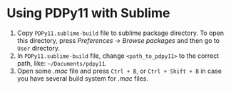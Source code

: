 # Using PDPy11 with Sublime

1. Copy `PDPy11.sublime-build` file to sublime package directory. To open this directory, press *Preferences* -> *Browse packages* and then go to `User` directory.
2. In `PDPy11.sublime-build` file, change `<path_to_pdpy11>` to the correct path, like: `~/Documents/pdpy11`.
3. Open some *.mac* file and press `Ctrl + B`, or `Ctrl + Shift + B` in case you have several build system for *.mac* files.

